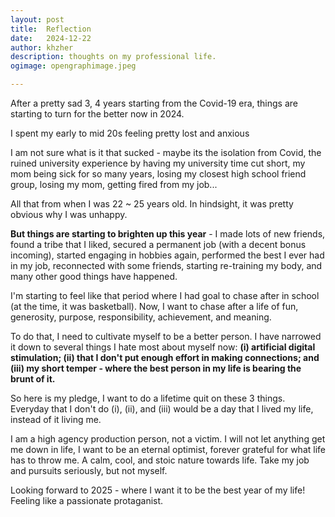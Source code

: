 ```yaml
---
layout: post
title:	Reflection
date:	2024-12-22
author:	khzher
description: thoughts on my professional life.
ogimage: opengraphimage.jpeg

---
```

After a pretty sad 3, 4 years starting from the Covid-19 era, things are starting to turn for the better now in 2024.

I spent my early to mid 20s feeling pretty lost and anxious

I am not sure what is it that sucked - maybe its the isolation from Covid, the ruined university experience by having my university time cut short, my mom being sick for so many years, losing my closest high school friend group, losing my mom, getting fired from my job...

All that from when I was 22 ~ 25 years old. In hindsight, it was pretty obvious why I was unhappy. 

**But things are starting to brighten up this year** - I made lots of new friends, found a tribe that I liked, secured a permanent job (with a decent bonus incoming), started engaging in hobbies again, performed the best I ever had in my job, reconnected with some friends, starting re-training my body, and many other good things have happened.

I'm starting to feel like that period where I had goal to chase after in school (at the time, it was basketball). Now, I want to chase after a life of fun, generosity, purpose, responsibility, achievement, and meaning. 

To do that, I need to cultivate myself to be a better person. I have narrowed it down to several things I hate most about myself now: 
**(i) artificial digital stimulation; 
(ii) that I don't put enough effort in making connections; and 
(iii) my short temper - where the best person in my life is bearing the brunt of it.** 

So here is my pledge, I want to do a lifetime quit on these 3 things. Everyday that I don't do (i), (ii), and (iii) would be a day that I lived my life, instead of it living me. 

I am a high agency production person, not a victim. I will not let anything get me down in life, I want to be an eternal optimist, forever grateful for what life has to throw me. A calm, cool, and stoic nature towards life. Take my job and pursuits seriously, but not myself.

Looking forward to 2025 - where I want it to be the best year of my life! Feeling like a passionate protaganist.